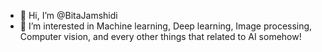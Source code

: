 - 👋 Hi, I’m @BitaJamshidi
- 👀 I’m interested in Machine learning, Deep learning, Image processing, Computer vision, and every other things that related to AI somehow!

<!---
BitaJamshidi/BitaJamshidi is a ✨ special ✨ repository because its `README.md` (this file) appears on your GitHub profile.
You can click the Preview link to take a look at your changes.
--->
